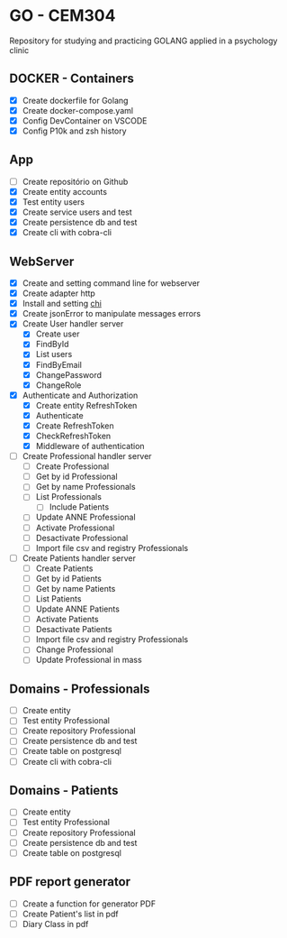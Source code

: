 # GO - CEM304

Repository for studying and practicing GOLANG applied in a psychology clinic

## DOCKER - Containers
 - [X] Create dockerfile for Golang
 - [X] Create docker-compose.yaml
 - [X] Config DevContainer on VSCODE
 - [X] Config P10k and zsh history

## App
 - [ ] Create repositório on Github
 - [X] Create entity accounts
 - [X] Test entity users
 - [X] Create service users and test
 - [X] Create persistence db and test
 - [X] Create cli with cobra-cli

## WebServer
 - [X] Create and setting command line for webserver
 - [X] Create adapter http
 - [X] Install and setting [chi](https://go-chi.io/#/) 
 - [X] Create jsonError to manipulate messages errors
 - [X] Create User handler server
   - [X] Create user
   - [X] FindById
   - [X] List users
   - [X] FindByEmail
   - [X] ChangePassword
   - [X] ChangeRole
 - [X] Authenticate and Authorization
   - [X] Create entity RefreshToken
   - [X] Authenticate
   - [X] Create RefreshToken
   - [X] CheckRefreshToken
   - [X] Middleware of authentication
 - [ ] Create Professional handler server
   - [ ] Create Professional
   - [ ] Get by id Professional
   - [ ] Get by name Professionals
   - [ ] List Professionals
     - [ ] Include Patients
   - [ ] Update ANNE Professional
   - [ ] Activate Professional
   - [ ] Desactivate Professional
   - [ ] Import file csv and registry Professionals
- [ ] Create Patients handler server
   - [ ] Create Patients
   - [ ] Get by id Patients
   - [ ] Get by name Patients
   - [ ] List Patients
   - [ ] Update ANNE Patients
   - [ ] Activate Patients
   - [ ] Desactivate Patients
   - [ ] Import file csv and registry Professionals
   - [ ] Change Professional
   - [ ] Update Professional in mass

## Domains - Professionals
 - [ ] Create entity
 - [ ] Test entity Professional
 - [ ] Create repository Professional
 - [ ] Create persistence db and test
 - [ ] Create table on postgresql
 - [ ] Create cli with cobra-cli

## Domains - Patients
 - [ ] Create entity
 - [ ] Test entity Professional
 - [ ] Create repository Professional
 - [ ] Create persistence db and test
 - [ ] Create table on postgresql

## PDF report generator
 - [ ] Create a function for generator PDF
 - [ ] Create Patient's list in pdf
 - [ ] Diary Class in pdf